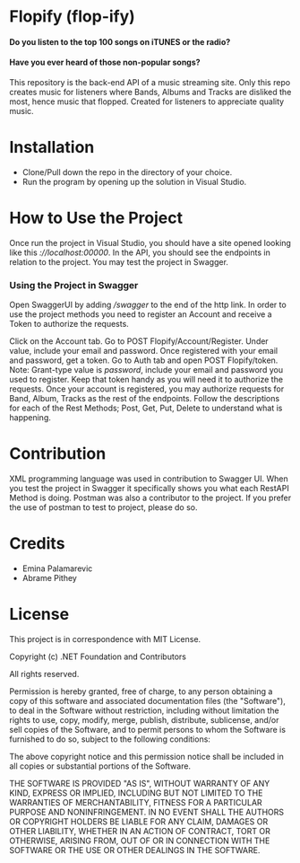 # Flopify (flop-ify)

#### Do you listen to the top 100 songs on iTUNES or the radio?
#### Have you ever heard of those non-popular songs? 
This repository is the back-end API of a music streaming site. Only this repo creates music for listeners where Bands, Albums and Tracks are disliked the most, hence music that flopped. Created for listeners to appreciate quality music. 

# Installation
- Clone/Pull down the repo in the directory of your choice. 
- Run the program by opening up the solution in Visual Studio.

# How to Use the Project
Once run the project in Visual Studio, you should have a site opened looking like this *://localhost:00000*. In the API, you should see the endpoints in relation to the project. You may test the project in Swagger. 

### Using the Project in Swagger
Open SwaggerUI by adding */swagger* to the end of the http link. 
In order to use the project methods you need to register an Account and receive a Token to authorize the requests. 

Click on the Account tab. Go to POST Flopify/Account/Register. Under value, include your email and password. Once registered with your email and password, get a token. Go to Auth tab and open POST Flopify/token. Note: Grant-type value is *password*, include your email and password you used to register. Keep that token handy as you will need it to authorize the requests. 
Once your account is registered, you may authorize requests for Band, Album, Tracks as the rest of the endpoints.
Follow the descriptions for each of the Rest Methods; Post, Get, Put, Delete to understand what is happening. 


# Contribution
XML programming language was used in contribution to Swagger UI. When you test the project in Swagger it specifically shows you what each RestAPI Method is doing. 
Postman was also a contributor to the project. If you prefer the use of postman to test to project, please do so. 

# Credits
- Emina Palamarevic 
- Abrame Pithey

# License
This project is in correspondence with MIT License.

Copyright (c) .NET Foundation and Contributors

All rights reserved.

Permission is hereby granted, free of charge, to any person obtaining a copy
of this software and associated documentation files (the "Software"), to deal
in the Software without restriction, including without limitation the rights
to use, copy, modify, merge, publish, distribute, sublicense, and/or sell
copies of the Software, and to permit persons to whom the Software is
furnished to do so, subject to the following conditions:

The above copyright notice and this permission notice shall be included in all
copies or substantial portions of the Software.

THE SOFTWARE IS PROVIDED "AS IS", WITHOUT WARRANTY OF ANY KIND, EXPRESS OR
IMPLIED, INCLUDING BUT NOT LIMITED TO THE WARRANTIES OF MERCHANTABILITY,
FITNESS FOR A PARTICULAR PURPOSE AND NONINFRINGEMENT. IN NO EVENT SHALL THE
AUTHORS OR COPYRIGHT HOLDERS BE LIABLE FOR ANY CLAIM, DAMAGES OR OTHER
LIABILITY, WHETHER IN AN ACTION OF CONTRACT, TORT OR OTHERWISE, ARISING FROM,
OUT OF OR IN CONNECTION WITH THE SOFTWARE OR THE USE OR OTHER DEALINGS IN THE
SOFTWARE.
